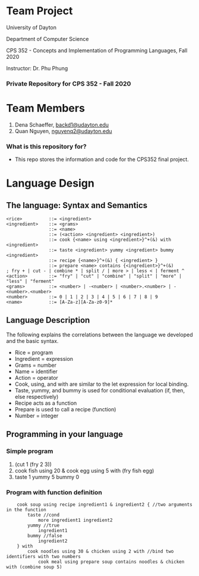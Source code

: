 # Team Project #

University of Dayton 

Department of Computer Science

CPS 352 - Concepts and Implementation of Programming Languages, Fall 2020

Instructor: Dr. Phu Phung

### Private Repository for CPS 352 - Fall 2020 ###

# Team Members

1. Dena Schaeffer, <backd1@udayton.edu>
2. Quan Nguyen, <nguyenq2@udayton.edu>

### What is this repository for? ###
- This repo stores the information and code for the CPS352 final project.

# Language Design
## The language: Syntax and Semantics
```{bnf}
<rice>          ::= <ingredient>
<ingredient> 	::= <grams>
		        ::= <name>
		        ::= (<action> <ingredient> <ingredient>)
		        ::= cook {<name> using <ingredient>}^+(&) with <ingredient>
		        ::= taste <ingredient> yummy <ingredient> bummy <ingredient>
		        ::= recipe {<name>}^+(&) { <ingredient> }
				::= prepare <name> contains {<ingredient>}^+(&)
; fry + | cut - | combine * | split / | more > | less < | ferment ^ 
<action>        ::= "fry" | "cut" | "combine" | "split" | "more" | "less" | "ferment"  
<grams>         ::= <number> | -<number> | <number>.<number> | -<number>.<number>
<number>        ::= 0 | 1 | 2 | 3 | 4 | 5 | 6 | 7 | 8 | 9
<name>          ::= [A-Za-z][A-Za-z0-9]*
```
## Language Description
The following explains the correlations between the language we developed and the basic syntax.

* Rice = program
* Ingredient = expression
* Grams = number
* Name = identifier
* Action = operator
* Cook, using, and with are similar to the let expression for local binding. 
* Taste, yummy, and bummy is used for conditional evaluation (if, then, else respectively)
* Recipe acts as a function
* Prepare is used to call a recipe (function)
* Number = integer 

## Programming in your language
### Simple program
1. (cut 1 (fry 2 3))
2. cook fish using 20 & cook egg using 5 with (fry fish egg)
3. taste 1 yummy 5 bummy 0

### Program with function definition

```
	cook soup using recipe ingredient1 & ingredient2 { //two arguments in the function
		taste //cond
			more ingredient1 ingredient2				
		yummy //true
			ingredient1
		bummy //false
			ingredient2
	} with 
		cook noodles using 30 & chicken using 2 with //bind two identifiers with two numbers 
			cook meal using prepare soup contains noodles & chicken with (combine soup 5)
```

